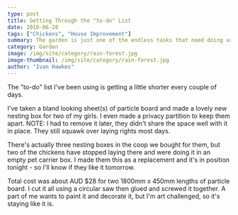 ```yaml
---
type: post
title: Getting Through the "to-do" List
date: 2018-06-28
tags: ["Chickens", "House Improvement"]
summary: The garden is just one of the endless tasks that need doing around here.
category: Garden
image: /img/site/category/rain-forest.jpg
image-thumbnail: /img/site/category/rain-forest.jpg
author: "Ivan Hawkes"
---
```


The "to-do" list I've been using is getting a little shorter every couple of days.

I've taken a bland looking sheet(s) of particle board and made a lovely new nesting box for two of my girls. I even made a privacy partition to keep them apart. NOTE: I had to remove it later, they didn't share the space well with it in place. They still squawk over laying rights most days.

There's actually three nesting boxes in the coop we bought for them, but two of the chickens have stopped laying there and were doing it in an empty pet carrier box. I made them this as a replacement and it's in position tonight - so I'll know if they like it tomorrow.

Total cost was about AUD $28 for two 1800mm x 450mm lengths of particle board. I cut it all using a circular saw then glued and screwed it together. A part of me wants to paint it and decorate it, but I'm art challenged, so it's staying like it is.